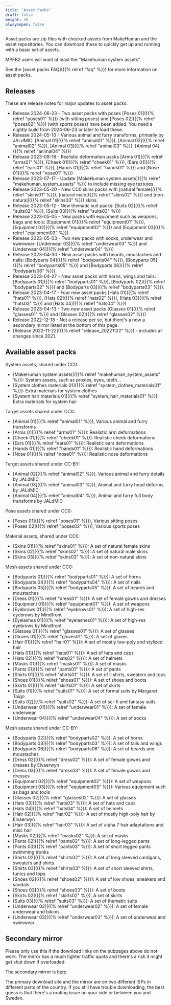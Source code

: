 ```yaml
---
title: "Asset Packs"
draft: false
weight: 50
alwaysopen: false
---
```


Asset packs are zip files with checked assets from MakeHuman and the asset repositories. You can download these to quickly get up and running with a basic set of assets.

MPFB2 users will want at least the "Makehuman system assets".

See the [asset packs FAQ]({{% relref "faq" %}}) for more information on asset packs.

## Releases

These are release notes for major updates to asset packs:

* Release 2024-06-23 - Two asset packs with poses [Poses 01]({{% relref "poses01" %}}) (with sitting poses) and [Poses 02]({{% relref "poses02" %}}) (with sports poses) have been added. You need a nightly build from 2024-06-23 or later to load these.
* Release 2024-05-10 - Various animal and furry transforms, primarily by JALdMIC: [Animal 01]({{% relref "animal01" %}}), [Animal 02]({{% relref "animal02" %}}), [Animal 03]({{% relref "animal03" %}}), [Animal 04]({{% relref "animal04" %}}) 
* Release 2023-08-18 - Realistic deformation packs [Arms 01]({{% relref "arms01" %}}), [Cheek 01]({{% relref "cheek01" %}}), [Ears 01]({{% relref "ears01" %}}), [Hands 01]({{% relref "hands01" %}}) and [Nose 01]({{% relref "nose01" %}})
* Release 2023-07-17 - Update [MakeHuman system assets]({{% relref "makehuman_system_assets" %}}) to include missing eye textures. 
* Release 2023-05-20 - New CC0 skins packs with [natural female]({{% relref "skins01" %}}), [natural male]({{% relref "skins02" %}}) and [non-natural]({{% relref "skins03" %}}) skins.
* Release 2023-05-12 - New thematic suit packs: [Suits 02]({{% relref "suits02" %}}), [Suits 03]({{% relref "suits03" %}})
* Release 2023-05-05 - New packs with equipment such as weapons, bags and tools: [Equipment 01]({{% relref "equipment01" %}}), [Equipment 02]({{% relref "equipment02" %}}) and [Equipment 03]({{% relref "equipment03" %}})
* Release 2023-05-03 - Two new packs with socks, underwear and swimwear: [Underwear 03]({{% relref "underwear03" %}}) and [Underwear 04]({{% relref "underwear04" %}})
* Release 2023-04-30 - New asset packs with beards, moustaches and nails: [Bodyparts 04]({{% relref "bodyparts04" %}}), [Bodyparts 05]({{% relref "bodyparts05" %}}) and [Bodyparts 06]({{% relref "bodyparts06" %}}).
* Release 2023-04-27 - New asset packs with horns, wings and tails: [Bodyparts 01]({{% relref "bodyparts01" %}}), [Bodyparts 02]({{% relref "bodyparts02" %}}) and [Bodyparts 03]({{% relref "bodyparts03" %}}).
* Release 2023-04-17 - Four new asset packs [Hats 01]({{% relref "hats01" %}}), [Hats 02]({{% relref "hats02" %}}), [Hats 03]({{% relref "hats03" %}}) and [Hats 04]({{% relref "hats04" %}})
* Release 2023-04-13 - Two new asset packs [Glasses 01]({{% relref "glasses01" %}}) and [Glasses 02]({{% relref "glasses02" %}})
* Release 2022-12-18 - Not a release per se, but there's a now a secondary mirror listed at the bottom of this page.
* [Release 2022-11-22]({{% relref "release_20221122" %}}) - includes all changes since 2021.

## Available asset packs

System assets, shared under CC0:

* [MakeHuman system assets]({{% relref "makehuman_system_assets" %}}): System assets, such as proxies, eyes, teeth...
* [System clothes materials 01]({{% relref "system_clothes_materials01" %}}): Extra materials for system clothes
* [System hair materials 01]({{% relref "system_hair_materials01" %}}): Extra materials for system hair

Target assets shared under CC0:

* [Animal 01]({{% relref "animal01" %}}), Various animal and furry transforms
* [Arms 01]({{% relref "arms01" %}}): Realistic arm deformations
* [Cheek 01]({{% relref "cheek01" %}}): Realistic cheek deformations
* [Ears 01]({{% relref "ears01" %}}): Realistic ears deformations
* [Hands 01]({{% relref "hands01" %}}): Realistic hand deformations
* [Nose 01]({{% relref "nose01" %}}): Realistic nose deformations

Target assets shared under CC-BY: 

* [Animal 02]({{% relref "animal02" %}}), Various animal and furry details by JALdMIC
* [Animal 03]({{% relref "animal03" %}}), Animal and furry head deforms by JALdMIC
* [Animal 04]({{% relref "animal04" %}}), Animal and furry full body transforms by JALdMIC

Pose assets shared under CC0:

* [Poses 01]({{% relref "poses01" %}}), Various sitting poses
* [Poses 02]({{% relref "poses02" %}}), Various sports poses

Material assets, shared under CC0:

* [Skins 01]({{% relref "skins01" %}}): A set of natural female skins
* [Skins 02]({{% relref "skins02" %}}): A set of natural male skins
* [Skins 03]({{% relref "skins03" %}}): A set of non-natural skins

Mesh assets shared under CC0:

* [Bodyparts 01]({{% relref "bodyparts01" %}}): A set of horns
* [Bodyparts 04]({{% relref "bodyparts04" %}}): A set of nails
* [Bodyparts 05]({{% relref "bodyparts05" %}}): A set of beards and moustaches
* [Dress 01]({{% relref "dress01" %}}): A set of female gowns and dresses
* [Equipment 01]({{% relref "equipment01" %}}): A set of weapons
* [Eyebrows 01]({{% relref "eyebrows01" %}}): A set of high-res eyebrows by Mindfront
* [Eyelashes 01]({{% relref "eyelashes01" %}}): A set of high-res eyebrows by Mindfront
* [Glasses 01]({{% relref "glasses01" %}}): A set of glasses
* [Gloves 01]({{% relref "gloves01" %}}): A set of gloves
* [Hair 01]({{% relref "hair01" %}}): A set of mostly low-poly and stylized hair
* [Hats 01]({{% relref "hats01" %}}): A set of hats and caps
* [Hats 02]({{% relref "hats02" %}}): A set of helmets
* [Masks 01]({{% relref "masks01" %}}): A set of masks
* [Pants 01]({{% relref "pants01" %}}): A set of pants
* [Shirts 01]({{% relref "shirts01" %}}): A set of t-shirts, sweaters and tops
* [Shoes 01]({{% relref "shoes01" %}}): A set of shoes and boots
* [Skirts 01]({{% relref "skirts01" %}}): A set of skirts
* [Suits 01]({{% relref "suits01" %}}): A set of formal suits by Margaret Toigo
* [Suits 02]({{% relref "suits02" %}}): A set of sci-fi and fantasy suits
* [Underwear 01]({{% relref "underwear01" %}}): A set of female underwear
* [Underwear 04]({{% relref "underwear04" %}}): A set of socks

Mesh assets shared under CC-BY:

* [Bodyparts 02]({{% relref "bodyparts02" %}}): A set of horns
* [Bodyparts 03]({{% relref "bodyparts03" %}}): A set of tails and wings
* [Bodyparts 06]({{% relref "bodyparts06" %}}): A set of beards and moustaches
* [Dress 02]({{% relref "dress02" %}}): A set of female gowns and dresses by Elvaerwyn
* [Dress 03]({{% relref "dress03" %}}): A set of female gowns and dresses
* [Equipment 02]({{% relref "equipment02" %}}): A set of weapons
* [Equipment 03]({{% relref "equipment03" %}}): Various equipment such as bags and tools
* [Glasses 02]({{% relref "glasses02" %}}): A set of glasses
* [Hats 03]({{% relref "hats03" %}}): A set of hats and caps
* [Hats 04]({{% relref "hats04" %}}): A set of helmets
* [Hair 02]({{% relref "hair02" %}}): A set of mostly high-poly hair by Elvaerwyn
* [Hair 03]({{% relref "hair03" %}}): A set of alpha 7 hair adaptations and misc hair
* [Masks 02]({{% relref "masks02" %}}): A set of masks
* [Pants 02]({{% relref "pants02" %}}): A set of long-legged pants
* [Pants 03]({{% relref "pants03" %}}): A set of short legged pants swimming trunks
* [Shirts 02]({{% relref "shirts02" %}}): A set of long sleeved cardigans, sweaters and shirts
* [Shirts 03]({{% relref "shirts03" %}}): A set of short sleeved shirts, tunics and tops
* [Shoes 02]({{% relref "shoes02" %}}): A set of low shoes, sneakers and sandals
* [Shoes 03]({{% relref "shoes03" %}}): A set of boots
* [Skirts 02]({{% relref "skirts02" %}}): A set of skirts
* [Suits 03]({{% relref "suits03" %}}): A set of thematic suits
* [Underwear 02]({{% relref "underwear02" %}}): A set of female underwear and bikinis
* [Underwear 03]({{% relref "underwear03" %}}): A set of underwear and swimwear

## Secondary mirror

Please only use this if the download links on the subpages above do not work. The mirror has a much tighter traffic quota and there's a risk it might
get shut down if overloaded. 

The secondary mirror is [here](http://files2.makehumancommunity.org)

The primary download site and the mirror are on two different ISPs in different parts of the country. If you still have trouble downloading, the best 
guess is that there's a routing issue on your side or between you and Sweden.

